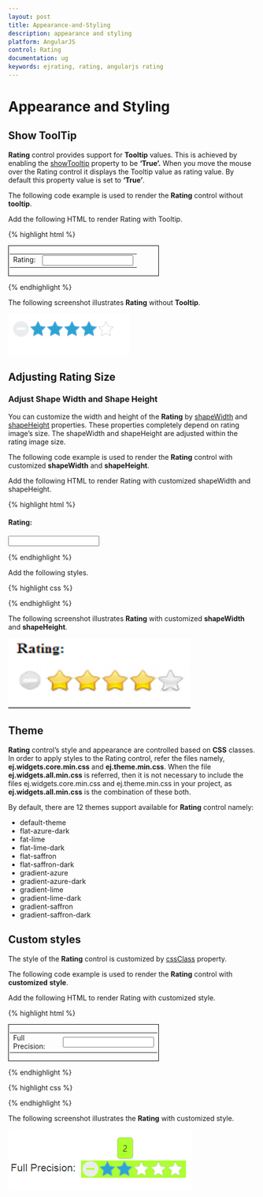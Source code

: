 ```yaml
---
layout: post
title: Appearance-and-Styling
description: appearance and styling
platform: AngularJS
control: Rating
documentation: ug
keywords: ejrating, rating, angularjs rating 
---
```


# Appearance and Styling

## Show ToolTip

**Rating** control provides support for **Tooltip** values. This is achieved by enabling the [showTooltip](https://help.syncfusion.com/api/js/ejrating#members:showtooltip) property to be **‘True’.** When you move the mouse over the Rating control it displays the Tooltip value as rating value. By default this property value is set to **‘True’**.

The following code example is used to render the **Rating** control without **tooltip**.

 Add the following HTML to render Rating with Tooltip.

{% highlight html %}

<div id="container" style="border: 1px solid black; width: 300px; padding: 2px">
   <table>
      <tr>
         <td valign="top">Rating:
         </td>
         <td>
            <input id="rating" type="text" ej-rating e-showtooltip="false" />
         </td>
      </tr>
   </table>
</div>
    
{% endhighlight %}

The following screenshot illustrates **Rating** without **Tooltip**.

![](Appearance-and-Styling_images/Appearance-and-Styling_img1.png) 

## Adjusting Rating Size

### Adjust Shape Width and Shape Height

You can customize the width and height of the **Rating** by [shapeWidth](https://help.syncfusion.com/api/js/ejrating#members:shapewidth) and [shapeHeight](https://help.syncfusion.com/api/js/ejrating#members:shapeheight) properties. These properties completely depend on rating image’s size. The shapeWidth and shapeHeight are adjusted within the rating image size.

The following code example is used to render the **Rating** control with customized **shapeWidth** and **shapeHeight**.

 Add the following HTML to render Rating with customized shapeWidth and shapeHeight.

{% highlight html %}

<div style="margin-top: 0px;">
   <h4>Rating:</h4>
    <input id="rating" type="text" class="rating" ej-rating e-value="4" e-shapewidth="29" e-shapeheight="29" />
</div>
 
 {% endhighlight %}
 
 Add the following styles.

{% highlight css %}

<style type="text/css">
    .e-rating
    {
        margin-top: -7px;
    }    
    .e-rating.e-horizontal .e-shape-list, .e-rating.e-vertical .e-shape-list,
    .e-rating.e-horizontal .e-shape, .e-rating.e-vertical .e-shape, .e-rating.e-horizontal .e-ul,.e-rating.e-vertical .e-ul,.e-rating.e-horizontal .e-reset, .e-rating.e-vertical .e-reset 
    {
        height:28px;width:28px;
        background:url(images/crystal-stars.png) no-repeat;
    }
    .e-rating.e-horizontal .e-reset, .e-rating.e-vertical .e-reset {
        background-position: 0 42px;
        margin-left: 2px;
    }
       .e-rating.e-horizontal .e-shape-list
    {
        background-position: 0 -56px;
    }    
       .e-rating.e-horizontal .e-reset:hover
    {
        background-position: 0 42px;
    }
    .e-rating .e-shape.inactive 
    {
        background-position: 0 -56px;
    }
    .e-rating .e-shape.active {
        background-position: 0 -112px;
    }
    .e-rating .e-shape.selected {
        background-position: 0 -84px;
    }
    .e-tooltip {
        background-color:white;
        border:2px solid #b0c4de;
        color:black
    }    
</style>

{% endhighlight %}

The following screenshot illustrates **Rating** with customized **shapeWidth** and **shapeHeight**.

![](Appearance-and-Styling_images/Appearance-and-Styling_img2.png)

## Theme

**Rating** control’s style and appearance are controlled based on **CSS** classes. In order to apply styles to the Rating control, refer the files namely, **ej.widgets.core.min.css** and **ej.theme.min.css**. When the file **ej.widgets.all.min.css** is referred, then it is not necessary to include the files ej.widgets.core.min.css and ej.theme.min.css in your project, as **ej.widgets.all.min.css** is the combination of these both. 

By default, there are 12 themes support available for **Rating** control namely:

* default-theme
* flat-azure-dark
* fat-lime
* flat-lime-dark
* flat-saffron
* flat-saffron-dark
* gradient-azure
* gradient-azure-dark
* gradient-lime
* gradient-lime-dark
* gradient-saffron
* gradient-saffron-dark

## Custom styles

The style of the **Rating** control is customized by [cssClass](https://help.syncfusion.com/api/js/ejrating#members:cssclass) property. 

The following code example is used to render the **Rating** control with **customized** **style**.

 Add the following HTML to render Rating with customized style.

{% highlight html %}

<div id="container" style="border: 1px solid black; width: 300px; padding: 2px">
   <table>
      <tr>
         <td valign="top">Full Precision:
         </td>
         <td>
           <input id="rating" type="text"  ej-rating e-cssclass="custom" />
         </td>
      </tr>
   </table>
</div>

{% endhighlight %}

{% highlight css %}

<style type="text/css">
   .custom {
       background-color: greenyellow;
   }
</style>

{% endhighlight %}


The following screenshot illustrates the **Rating** with customized style.

![](Appearance-and-Styling_images/Appearance-and-Styling_img3.png)